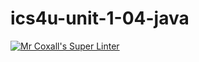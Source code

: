 # ics4u-unit-1-04-java

[![Mr Coxall's Super Linter](https://github.com/Aidan-Lalonde-Novales/ics4u-unit-1-04-java/workflows/Mr%20Coxall's%20Super%20Linter/badge.svg)](https://github.com/Aidan-Lalonde-Novales/ics4u-unit-1-04-java/actions/)
